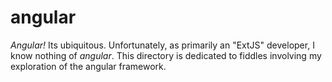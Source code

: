 angular
======

_Angular!_ Its ubiquitous.  Unfortunately, as primarily an "ExtJS" developer, I know nothing of _angular_.
This directory is dedicated to fiddles involving my exploration of the angular framework.

